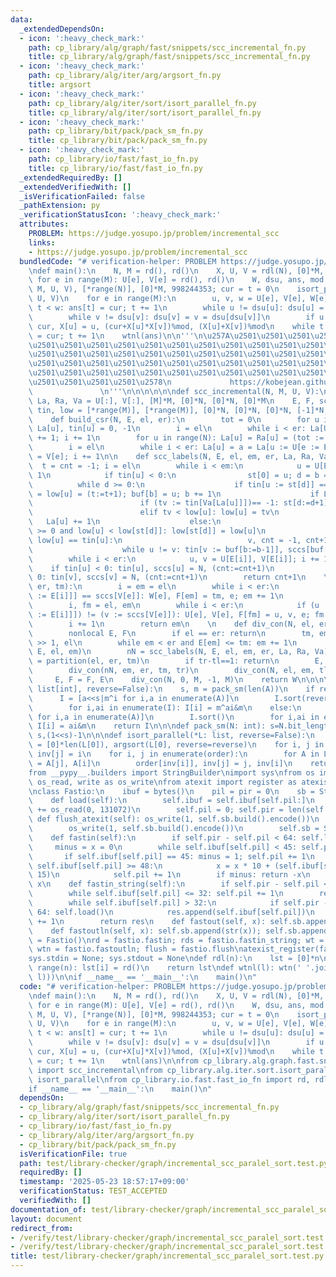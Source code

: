 ```yaml
---
data:
  _extendedDependsOn:
  - icon: ':heavy_check_mark:'
    path: cp_library/alg/graph/fast/snippets/scc_incremental_fn.py
    title: cp_library/alg/graph/fast/snippets/scc_incremental_fn.py
  - icon: ':heavy_check_mark:'
    path: cp_library/alg/iter/arg/argsort_fn.py
    title: argsort
  - icon: ':heavy_check_mark:'
    path: cp_library/alg/iter/sort/isort_parallel_fn.py
    title: cp_library/alg/iter/sort/isort_parallel_fn.py
  - icon: ':heavy_check_mark:'
    path: cp_library/bit/pack/pack_sm_fn.py
    title: cp_library/bit/pack/pack_sm_fn.py
  - icon: ':heavy_check_mark:'
    path: cp_library/io/fast/fast_io_fn.py
    title: cp_library/io/fast/fast_io_fn.py
  _extendedRequiredBy: []
  _extendedVerifiedWith: []
  _isVerificationFailed: false
  _pathExtension: py
  _verificationStatusIcon: ':heavy_check_mark:'
  attributes:
    PROBLEM: https://judge.yosupo.jp/problem/incremental_scc
    links:
    - https://judge.yosupo.jp/problem/incremental_scc
  bundledCode: "# verification-helper: PROBLEM https://judge.yosupo.jp/problem/incremental_scc\n\
    \ndef main():\n    N, M = rd(), rd()\n    X, U, V = rdl(N), [0]*M, [0]*M\n   \
    \ for e in range(M): U[e], V[e] = rd(), rd()\n    W, dsu, ans, mod = scc_incremental(N,\
    \ M, U, V), [*range(N)], [0]*M, 998244353; cur = t = 0\n    isort_parallel(W,\
    \ U, V)\n    for e in range(M):\n        u, v, w = U[e], V[e], W[e]\n        while\
    \ t < w: ans[t] = cur; t += 1\n        while u != dsu[u]: dsu[u] = u = dsu[dsu[u]]\n\
    \        while v != dsu[v]: dsu[v] = v = dsu[dsu[v]]\n        if u != v: dsu[v],\
    \ cur, X[u] = u, (cur+X[u]*X[v])%mod, (X[u]+X[v])%mod\n    while t < M: ans[t]\
    \ = cur; t += 1\n    wtnl(ans)\n\n'''\n\u257A\u2501\u2501\u2501\u2501\u2501\u2501\
    \u2501\u2501\u2501\u2501\u2501\u2501\u2501\u2501\u2501\u2501\u2501\u2501\u2501\
    \u2501\u2501\u2501\u2501\u2501\u2501\u2501\u2501\u2501\u2501\u2501\u2501\u2501\
    \u2501\u2501\u2501\u2501\u2501\u2501\u2501\u2501\u2501\u2501\u2501\u2501\u2501\
    \u2501\u2501\u2501\u2501\u2501\u2501\u2501\u2501\u2501\u2501\u2501\u2501\u2501\
    \u2501\u2501\u2501\u2501\u2578\n             https://kobejean.github.io/cp-library\
    \               \n'''\n\n\n\n\n\ndef scc_incremental(N, M, U, V):\n    U, V, W,\
    \ La, Ra, Va = U[:], V[:], [M]*M, [0]*N, [0]*N, [0]*M\n    E, F, sccs, st, buf,\
    \ tin, low = [*range(M)], [*range(M)], [0]*N, [0]*N, [0]*N, [-1]*N, [-1]*N\n\n\
    \    def build_csr(N, E, el, er):\n        tot = 0\n        for u in range(N):\
    \ La[u], tin[u] = 0, -1\n        i = el\n        while i < er: La[U[e := E[i]]]\
    \ += 1; i += 1\n        for u in range(N): La[u] = Ra[u] = (tot := tot + La[u])\n\
    \        i = el\n        while i < er: La[u] = a = La[u := U[e := E[i]]]-1; Va[a]\
    \ = V[e]; i += 1\n\n    def scc_labels(N, E, el, em, er, La, Ra, Va):\n      \
    \  t = cnt = -1; i = el\n        while i < em:\n            u = U[E[i]]; i +=\
    \ 1\n            if tin[u] < 0:\n                st[0] = u; d = b = 0\n      \
    \          while d >= 0:\n                    if tin[u := st[d]] == -1: tin[u]\
    \ = low[u] = (t:=t+1); buf[b] = u; b += 1\n                    if La[u] < Ra[u]:\n\
    \                        if (tv := tin[Va[La[u]]])== -1: st[d:=d+1] = Va[La[u]]\n\
    \                        elif tv < low[u]: low[u] = tv\n                     \
    \   La[u] += 1\n                    else:\n                        if (d:=d-1)\
    \ >= 0 and low[u] < low[st[d]]: low[st[d]] = low[u]\n                        if\
    \ low[u] == tin[u]:\n                            v, cnt = -1, cnt+1\n        \
    \                    while u != v: tin[v := buf[b:=b-1]], sccs[buf[b]] = N, cnt\n\
    \        while i < er:\n            u, v = U[E[i]], V[E[i]]; i += 1\n        \
    \    if tin[u] < 0: tin[u], sccs[u] = N, (cnt:=cnt+1)\n            if tin[v] <\
    \ 0: tin[v], sccs[v] = N, (cnt:=cnt+1)\n        return cnt+1\n    \n    def partition(el,\
    \ er, tm):\n        i = em = el\n        while i < er:\n            if sccs[U[e\
    \ := E[i]]] == sccs[V[e]]: W[e], F[em] = tm, e; em += 1\n            i += 1\n\
    \        i, fm = el, em\n        while i < er:\n            if (u := sccs[U[e\
    \ := E[i]]]) != (v := sccs[V[e]]): U[e], V[e], F[fm] = u, v, e; fm += 1\n    \
    \        i += 1\n        return em\n    \n    def div_con(N, el, er, tl, tr):\n\
    \        nonlocal E, F\n        if el == er: return\n        tm, em = (tl+tr)\
    \ >> 1, el\n        while em < er and E[em] <= tm: em += 1\n        build_csr(N,\
    \ E, el, em)\n        nN = scc_labels(N, E, el, em, er, La, Ra, Va)\n        em\
    \ = partition(el, er, tm)\n        if tr-tl==1: return\n        E, F = F, E\n\
    \        div_con(nN, em, er, tm, tr)\n        div_con(N, el, em, tl, tm)\n   \
    \     E, F = F, E\n    div_con(N, 0, M, -1, M)\n    return W\n\n\n\ndef argsort(A:\
    \ list[int], reverse=False):\n    s, m = pack_sm(len(A))\n    if reverse:\n  \
    \      I = [a<<s|m^i for i,a in enumerate(A)]\n        I.sort(reverse=True)\n\
    \        for i,ai in enumerate(I): I[i] = m^ai&m\n    else:\n        I = [a<<s|i\
    \ for i,a in enumerate(A)]\n        I.sort()\n        for i,ai in enumerate(I):\
    \ I[i] = ai&m\n    return I\n\n\ndef pack_sm(N: int): s=N.bit_length(); return\
    \ s,(1<<s)-1\n\n\ndef isort_parallel(*L: list, reverse=False):\n    inv, order\
    \ = [0]*len(L[0]), argsort(L[0], reverse=reverse)\n    for i, j in enumerate(order):\
    \ inv[j] = i\n    for i, j in enumerate(order):\n        for A in L: A[i], A[j]\
    \ = A[j], A[i]\n        order[inv[i]], inv[j] = j, inv[i]\n    return L\n\n\n\
    from __pypy__.builders import StringBuilder\nimport sys\nfrom os import read as\
    \ os_read, write as os_write\nfrom atexit import register as atexist_register\n\
    \nclass Fastio:\n    ibuf = bytes()\n    pil = pir = 0\n    sb = StringBuilder()\n\
    \    def load(self):\n        self.ibuf = self.ibuf[self.pil:]\n        self.ibuf\
    \ += os_read(0, 131072)\n        self.pil = 0; self.pir = len(self.ibuf)\n   \
    \ def flush_atexit(self): os_write(1, self.sb.build().encode())\n    def flush(self):\n\
    \        os_write(1, self.sb.build().encode())\n        self.sb = StringBuilder()\n\
    \    def fastin(self):\n        if self.pir - self.pil < 64: self.load()\n   \
    \     minus = x = 0\n        while self.ibuf[self.pil] < 45: self.pil += 1\n \
    \       if self.ibuf[self.pil] == 45: minus = 1; self.pil += 1\n        while\
    \ self.ibuf[self.pil] >= 48:\n            x = x * 10 + (self.ibuf[self.pil] &\
    \ 15)\n            self.pil += 1\n        if minus: return -x\n        return\
    \ x\n    def fastin_string(self):\n        if self.pir - self.pil < 64: self.load()\n\
    \        while self.ibuf[self.pil] <= 32: self.pil += 1\n        res = bytearray()\n\
    \        while self.ibuf[self.pil] > 32:\n            if self.pir - self.pil <\
    \ 64: self.load()\n            res.append(self.ibuf[self.pil])\n            self.pil\
    \ += 1\n        return res\n    def fastout(self, x): self.sb.append(str(x))\n\
    \    def fastoutln(self, x): self.sb.append(str(x)); self.sb.append('\\n')\nfastio\
    \ = Fastio()\nrd = fastio.fastin; rds = fastio.fastin_string; wt = fastio.fastout;\
    \ wtn = fastio.fastoutln; flush = fastio.flush\natexist_register(fastio.flush_atexit)\n\
    sys.stdin = None; sys.stdout = None\ndef rdl(n):\n    lst = [0]*n\n    for i in\
    \ range(n): lst[i] = rd()\n    return lst\ndef wtnl(l): wtn(' '.join(map(str,\
    \ l)))\n\nif __name__ == '__main__':\n    main()\n"
  code: "# verification-helper: PROBLEM https://judge.yosupo.jp/problem/incremental_scc\n\
    \ndef main():\n    N, M = rd(), rd()\n    X, U, V = rdl(N), [0]*M, [0]*M\n   \
    \ for e in range(M): U[e], V[e] = rd(), rd()\n    W, dsu, ans, mod = scc_incremental(N,\
    \ M, U, V), [*range(N)], [0]*M, 998244353; cur = t = 0\n    isort_parallel(W,\
    \ U, V)\n    for e in range(M):\n        u, v, w = U[e], V[e], W[e]\n        while\
    \ t < w: ans[t] = cur; t += 1\n        while u != dsu[u]: dsu[u] = u = dsu[dsu[u]]\n\
    \        while v != dsu[v]: dsu[v] = v = dsu[dsu[v]]\n        if u != v: dsu[v],\
    \ cur, X[u] = u, (cur+X[u]*X[v])%mod, (X[u]+X[v])%mod\n    while t < M: ans[t]\
    \ = cur; t += 1\n    wtnl(ans)\n\nfrom cp_library.alg.graph.fast.snippets.scc_incremental_fn\
    \ import scc_incremental\nfrom cp_library.alg.iter.sort.isort_parallel_fn import\
    \ isort_parallel\nfrom cp_library.io.fast.fast_io_fn import rd, rdl, wtnl\n\n\
    if __name__ == '__main__':\n    main()\n"
  dependsOn:
  - cp_library/alg/graph/fast/snippets/scc_incremental_fn.py
  - cp_library/alg/iter/sort/isort_parallel_fn.py
  - cp_library/io/fast/fast_io_fn.py
  - cp_library/alg/iter/arg/argsort_fn.py
  - cp_library/bit/pack/pack_sm_fn.py
  isVerificationFile: true
  path: test/library-checker/graph/incremental_scc_paralel_sort.test.py
  requiredBy: []
  timestamp: '2025-05-23 18:57:17+09:00'
  verificationStatus: TEST_ACCEPTED
  verifiedWith: []
documentation_of: test/library-checker/graph/incremental_scc_paralel_sort.test.py
layout: document
redirect_from:
- /verify/test/library-checker/graph/incremental_scc_paralel_sort.test.py
- /verify/test/library-checker/graph/incremental_scc_paralel_sort.test.py.html
title: test/library-checker/graph/incremental_scc_paralel_sort.test.py
---
```

